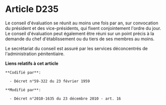 # Article D235

Le conseil d'évaluation se réunit au moins une fois par an, sur convocation du président et des vice-présidents, qui fixent
conjointement l'ordre du jour. Le conseil d'évaluation peut également être réuni sur un point précis à la demande du chef
d'établissement ou du tiers de ses membres au moins.

Le secrétariat du conseil est assuré par les services déconcentrés de l'administration pénitentiaire.

**Liens relatifs à cet article**

	**Codifié par**:

	  - Décret n°59-322 du 23 février 1959

	**Modifié par**:

	  - Décret n°2010-1635 du 23 décembre 2010 - art. 16
